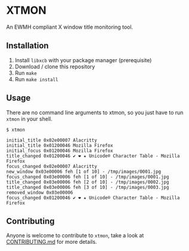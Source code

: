 # XTMON

An EWMH compliant X window title monitoring tool.

## Installation

1. Install `libxcb` with your package manager (prerequisite)
2. Download / clone this repository
3. Run `make`
4. Run `make install`

## Usage

There are no command line arguments to xtmon, so you just have to run `xtmon` in
your shell.

```
$ xtmon

initial_title 0x02e00007 Alacritty
initial_title 0x01200046 Mozilla Firefox
initial_focus 0x01200046 Mozilla Firefox
title_changed 0x01200046 ✔️ ❤️ ★ Unicode® Character Table - Mozilla Firefox
focus_changed 0x02e00007 Alacritty
new_window 0x03e00006 feh [1 of 10] - /tmp/images/0001.jpg
focus_changed 0x03e00006 feh [1 of 10] - /tmp/images/0001.jpg
title_changed 0x03e00006 feh [2 of 10] - /tmp/images/0002.jpg
title_changed 0x03e00006 feh [3 of 10] - /tmp/images/0003.jpg
removed_window 0x03e00006 
focus_changed 0x01200046 ✔️ ❤️ ★ Unicode® Character Table - Mozilla Firefox
```

## Contributing

Anyone is welcome to contribute to `xtmon`, take a look at
[CONTRIBUTING.md](CONTRIBUTING.md) for more details.
